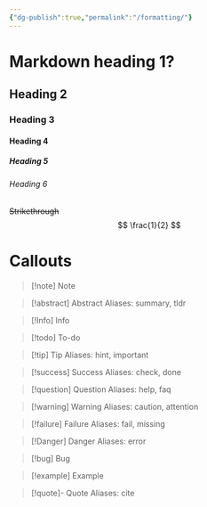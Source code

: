 ```yaml
---
{"dg-publish":true,"permalink":"/formatting/"}
---
```



# Markdown heading 1?
## Heading 2
### Heading 3
#### Heading 4
##### Heading 5
###### Heading 6
~~Strikethrough~~
$$
\frac{1}{2}
$$
# Callouts
> [!note] Note

> [!abstract] Abstract
> Aliases: summary, tldr

> [!Info] Info

> [!todo] To-do

> [!tip] Tip
> Aliases: hint, important

> [!success] Success
> Aliases: check, done

> [!question] Question
> Aliases: help, faq

> [!warning] Warning
> Aliases: caution, attention

> [!failure] Failure
> Aliases: fail, missing

> [!Danger] Danger
> Aliases: error

> [!bug] Bug

> [!example] Example

> [!quote]- Quote
> Aliases: cite


